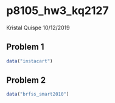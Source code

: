 p8105\_hw3\_kq2127
================
Kristal Quispe
10/12/2019

## Problem 1

``` r
data("instacart")
```

## Problem 2

``` r
data("brfss_smart2010")
```
